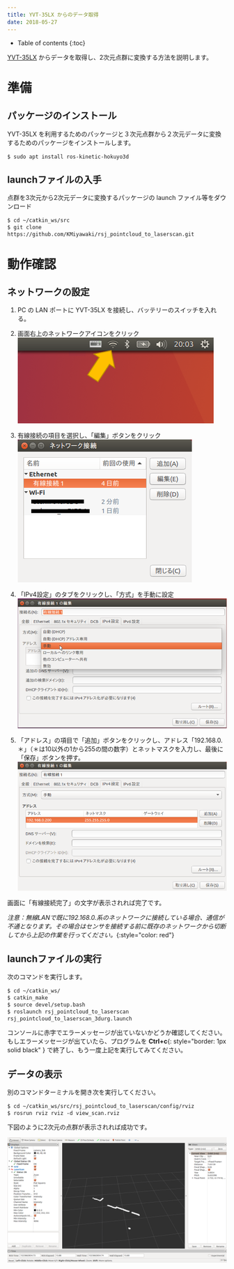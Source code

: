 ```yaml
---
title: YVT-35LX からのデータ取得
date: 2018-05-27
---
```


- Table of contents
{:toc}

[YVT-35LX](https://www.hokuyo-aut.co.jp/search/single.php?serial=165) からデータを取得し、2次元点群に変換する方法を説明します。

# 準備
## パッケージのインストール

YVT-35LX を利用するためのパッケージと３次元点群から２次元データに変換するためのパッケージをインストールします。

```shell
$ sudo apt install ros-kinetic-hokuyo3d
```

## launchファイルの入手
点群を3次元から2次元データに変換するパッケージの launch ファイル等をダウンロード

```shell
$ cd ~/catkin_ws/src
$ git clone https://github.com/KMiyawaki/rsj_pointcloud_to_laserscan.git
```

# 動作確認
## ネットワークの設定

1. PC の LAN ポートに YVT-35LX を接続し、バッテリーのスイッチを入れる。

1. 画面右上のネットワークアイコンをクリック  
  ![](images/ethernet_setting_0.png)

1. 有線接続の項目を選択し、「編集」ボタンをクリック  
  ![](images/ethernet_setting_1.png)

1. 「IPv4設定」のタブをクリックし、「方式」を手動に設定  
  ![](images/ethernet_setting_2.png)

1. 「アドレス」の項目で「追加」ボタンをクリックし、アドレス「192.168.0.＊」（＊は10以外の1から255の間の数字）とネットマスクを入力し、最後に「保存」ボタンを押す。  
  ![](images/ethernet_setting_3.png)

画面に「有線接続完了」の文字が表示されれば完了です。

_注意：無線LANで既に192.168.0.系のネットワークに接続している場合、通信が不通となります。その場合はセンサを接続する前に既存のネットワークから切断してから上記の作業を行ってください。_{:style="color: red"}

## launchファイルの実行

次のコマンドを実行します。

```shell
$ cd ~/catkin_ws/
$ catkin_make
$ source devel/setup.bash
$ roslaunch rsj_pointcloud_to_laserscan rsj_pointcloud_to_laserscan_3durg.launch
```

コンソールに赤字でエラーメッセージが出ていないかどうか確認してください。
もしエラーメッセージが出ていたら、プログラムを __Ctrl+c__{: style="border: 1px solid black" } で終了し、もう一度上記を実行してみてください。

## データの表示

別のコマンドターミナルを開き次を実行してください。

```shell
$ cd ~/catkin_ws/src/rsj_pointcloud_to_laserscan/config/rviz
$ rosrun rviz rviz -d view_scan.rviz
```

下図のように2次元の点群が表示されれば成功です。

![XtionScan](images/xtion_view_scan.png)
